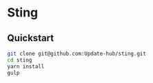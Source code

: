 # Sting

## Quickstart

```bash
git clone git@github.com:Update-hub/sting.git
cd sting
yarn install
gulp
```

